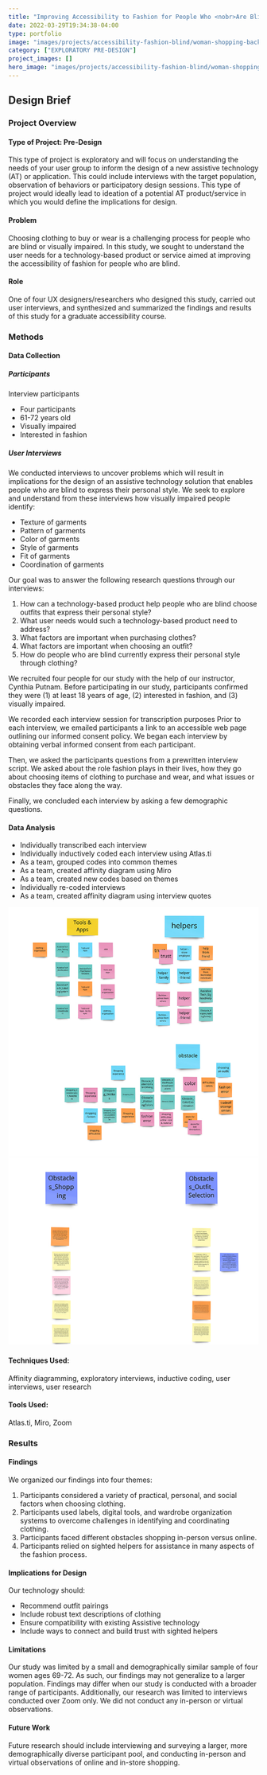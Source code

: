 ```yaml
---
title: "Improving Accessibility to Fashion for People Who <nobr>Are Blind</nobr>"
date: 2022-03-29T19:34:38-04:00
type: portfolio
image: "images/projects/accessibility-fashion-blind/woman-shopping-back-overlay.png"
category: ["EXPLORATORY PRE-DESIGN"]
project_images: []
hero_image: "images/projects/accessibility-fashion-blind/woman-shopping-1.jpeg"
---
```


## Design Brief

### Project Overview

#### Type of Project: Pre-Design

This type of project is exploratory and will focus on understanding the needs of your user group to inform the design of a new assistive technology (AT) or application. This could include interviews with the target population, observation of behaviors or participatory design sessions. This type of project would ideally lead to ideation of a potential AT product/service in which you would define the implications for design.

#### Problem

Choosing clothing to buy or wear is a challenging process for people who are blind or visually impaired. In this study, we sought to understand the user needs for a technology-based product or service aimed at improving the accessibility of fashion for people who are blind.

#### Role

One of four UX designers/researchers who designed this study, carried out user interviews, and synthesized and summarized the findings and results of this study for a graduate accessibility course.

### Methods

#### Data Collection

##### Participants

Interview participants

- Four participants
- 61-72 years old
- Visually impaired
- Interested in fashion

##### User Interviews

We conducted interviews to uncover problems which will result in implications for the design of an assistive technology solution that enables people who are blind to express their personal style. We seek to explore and understand from these interviews how visually impaired people identify:

- Texture of garments
- Pattern of garments
- Color of garments
- Style of garments
- Fit of garments
- Coordination of garments

Our goal was to answer the following research questions through our interviews:

1. How can a technology-based product help people who are blind choose outfits that express their personal style?
2. What user needs would such a technology-based product need to address?
3. What factors are important when purchasing clothes?
4. What factors are important when choosing an outfit?
5. How do people who are blind currently express their personal style through clothing?

We recruited four people for our study with the help of our instructor, Cynthia Putnam. Before participating in our study, participants confirmed they were (1) at least 18 years of age, (2) interested in fashion, and (3) visually impaired.

We recorded each interview session for transcription purposes
Prior to each interview, we emailed participants a link to an accessible web page outlining our informed consent policy. We began each interview by obtaining verbal informed consent from each participant.

Then, we asked the participants questions from a prewritten interview script. We asked about the role fashion plays in their lives, how they go about choosing items of clothing to purchase and wear, and what issues or obstacles they face along the way.

Finally, we concluded each interview by asking a few demographic questions.

#### Data Analysis

- Individually transcribed each interview
- Individually inductively coded each interview using Atlas.ti
- As a team, grouped codes into common themes
- As a team, created affinity diagram using Miro
- As a team, created new codes based on themes
- Individually re-coded interviews
- As a team, created affinity diagram using interview quotes

![alt text](/images/projects/accessibility-fashion-blind/affinity-diagram-1.jpeg)
![alt text](/images/projects/accessibility-fashion-blind/affinity-diagram-2.jpeg)

#### Techniques Used:

Affinity diagramming, exploratory interviews, inductive coding, user interviews, user research

#### Tools Used:

Atlas.ti, Miro, Zoom

### Results

#### Findings

We organized our findings into four themes:

1. Participants considered a variety of practical, personal, and social factors when choosing clothing.
2. Participants used labels, digital tools, and wardrobe organization systems to overcome challenges in identifying and coordinating clothing.
3. Participants faced different obstacles shopping in-person versus online.
4. Participants relied on sighted helpers for assistance in many aspects of the fashion process.

#### Implications for Design

Our technology should:

- Recommend outfit pairings
- Include robust text descriptions of clothing
- Ensure compatibility with existing Assistive technology
- Include ways to connect and build trust with sighted helpers

#### Limitations

Our study was limited by a small and demographically similar sample of four women ages 69-72. As such, our findings may not generalize to a larger population. Findings may differ when our study is conducted with a broader range of participants. Additionally, our research was limited to interviews conducted over Zoom only. We did not conduct any in-person or virtual observations.

#### Future Work

Future research should include interviewing and surveying a larger, more demographically diverse participant pool, and conducting in-person and virtual observations of online and in-store shopping.
